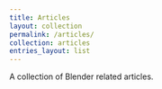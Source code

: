 ```yaml
---
title: Articles
layout: collection
permalink: /articles/
collection: articles
entries_layout: list
---
```


A collection of Blender related articles.